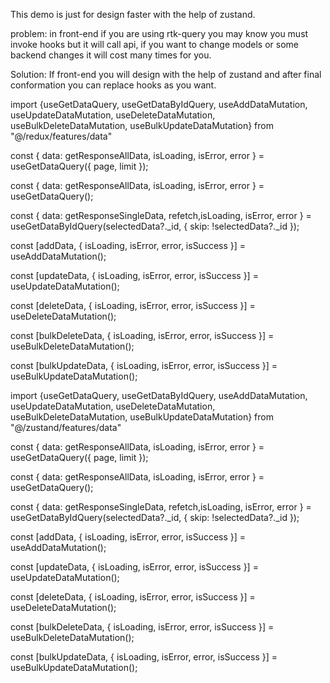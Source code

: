 <!-- I want to build or My goal -->

This demo is just for design faster with the help of zustand.

problem: in front-end if you are using rtk-query you may know you must invoke hooks but it will call api, if you want to change models or some backend changes it will cost many times for you.

Solution: If front-end you will design with the help of zustand and after final conformation you can replace hooks as you want.

<!-- ---------------------------------------------------------------------------------------------------------------------- -->
<!-- @ ! RTK-query Hook example -->
<!-- ---------------------------------------------------------------------------------------------------------------------- -->

import {useGetDataQuery, useGetDataByIdQuery, useAddDataMutation, useUpdateDataMutation, useDeleteDataMutation, useBulkDeleteDataMutation, useBulkUpdateDataMutation} from "@/redux/features/data"

<!-- ! 1. Query - get request -->
<!-- //  with page and limit  -->

const { data: getResponseAllData, isLoading, isError, error } = useGetDataQuery({ page, limit });

<!-- // query all data  -->

const { data: getResponseAllData, isLoading, isError, error } = useGetDataQuery();

<!-- // query with id -->

const { data: getResponseSingleData, refetch,isLoading, isError, error } = useGetDataByIdQuery(selectedData?.\_id, { skip: !selectedData?.\_id });

<!-- ! 2. Mutation - put, post, delete request -->

<!-- // post  -->

const [addData, { isLoading, isError, error, isSuccess }] = useAddDataMutation();

<!-- // put  -->

const [updateData, { isLoading, isError, error, isSuccess }] = useUpdateDataMutation();

<!-- // delete  -->

const [deleteData, { isLoading, isError, error, isSuccess }] = useDeleteDataMutation();

<!-- // bulkDelete -->

const [bulkDeleteData, { isLoading, isError, error, isSuccess }] = useBulkDeleteDataMutation();

<!-- // bulkUpdate -->

const [bulkUpdateData, { isLoading, isError, error, isSuccess }] = useBulkUpdateDataMutation();

<!-- ---------------------------------------------------------------------------------------------------------------------- -->
<!-- @ ! RTK-query Hook example -->
<!-- ---------------------------------------------------------------------------------------------------------------------- -->

<!-- ---------------------------------------------------------------------------------------------------------------------- -->
<!-- @ ! zustand Hook example -->
<!-- ---------------------------------------------------------------------------------------------------------------------- -->

import {useGetDataQuery, useGetDataByIdQuery, useAddDataMutation, useUpdateDataMutation, useDeleteDataMutation, useBulkDeleteDataMutation, useBulkUpdateDataMutation} from "@/zustand/features/data"

<!-- ! 1. Query - get request -->
<!-- //  with page and limit  -->

const { data: getResponseAllData, isLoading, isError, error } = useGetDataQuery({ page, limit });

<!-- // query all data  -->

const { data: getResponseAllData, isLoading, isError, error } = useGetDataQuery();

<!-- // query with id -->

const { data: getResponseSingleData, refetch,isLoading, isError, error } = useGetDataByIdQuery(selectedData?.\_id, { skip: !selectedData?.\_id });

<!-- ! 2. Mutation - put, post, delete request -->

<!-- // post  -->

const [addData, { isLoading, isError, error, isSuccess }] = useAddDataMutation();

<!-- // put  -->

const [updateData, { isLoading, isError, error, isSuccess }] = useUpdateDataMutation();

<!-- // delete  -->

const [deleteData, { isLoading, isError, error, isSuccess }] = useDeleteDataMutation();

<!-- // bulkDelete -->

const [bulkDeleteData, { isLoading, isError, error, isSuccess }] = useBulkDeleteDataMutation();

<!-- // bulkUpdate -->

const [bulkUpdateData, { isLoading, isError, error, isSuccess }] = useBulkUpdateDataMutation();

<!-- ---------------------------------------------------------------------------------------------------------------------- -->
<!-- @ ! zustand Hook example -->
<!-- ---------------------------------------------------------------------------------------------------------------------- -->
